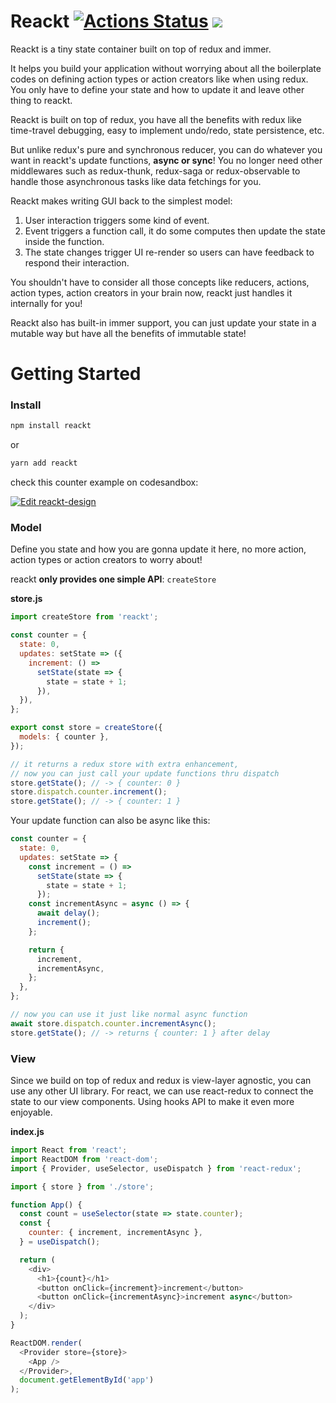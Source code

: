 # Reackt [![Actions Status](https://github.com/shadeofgod/reackt/workflows/test/badge.svg)](https://github.com/shadeofgod/reackt/actions) ![](https://img.shields.io/npm/l/reakt)

Reackt is a tiny state container built on top of redux and immer.

It helps you build your application without worrying about all the boilerplate codes on defining action types or action creators like when using redux. You only have to define your state and how to update it and leave other thing to reackt.

Reackt is built on top of redux, you have all the benefits with redux like time-travel debugging, easy to implement undo/redo, state persistence, etc.

But unlike redux's pure and synchronous reducer, you can do whatever you want in reackt's update functions, **async or sync**! You no longer need other middlewares such as redux-thunk, redux-saga or redux-observable to handle those asynchronous tasks like data fetchings for you.

Reackt makes writing GUI back to the simplest model:

1. User interaction triggers some kind of event.
2. Event triggers a function call, it do some computes then update the state inside the function.
3. The state changes trigger UI re-render so users can have feedback to respond their interaction.

You shouldn't have to consider all those concepts like reducers, actions, action types, action creators in your brain now, reackt just handles it internally for you!

Reackt also has built-in immer support, you can just update your state in a mutable way but have all the benefits of immutable state!

# Getting Started

### Install

```sh
npm install reackt
```

or

```sh
yarn add reackt
```

check this counter example on codesandbox:

[![Edit reackt-design](https://codesandbox.io/static/img/play-codesandbox.svg)](https://codesandbox.io/s/github/shadeofgod/reackt/tree/master/examples/counter?expanddevtools=1&fontsize=14&hidenavigation=1&theme=dark)

### Model

Define you state and how you are gonna update it here, no more action, action types or action creators to worry about!

reackt **only provides one simple API**: `createStore`

**store.js**

```js
import createStore from 'reackt';

const counter = {
  state: 0,
  updates: setState => ({
    increment: () =>
      setState(state => {
        state = state + 1;
      }),
  }),
};

export const store = createStore({
  models: { counter },
});

// it returns a redux store with extra enhancement,
// now you can just call your update functions thru dispatch
store.getState(); // -> { counter: 0 }
store.dispatch.counter.increment();
store.getState(); // -> { counter: 1 }
```

Your update function can also be async like this:

```js
const counter = {
  state: 0,
  updates: setState => {
    const increment = () =>
      setState(state => {
        state = state + 1;
      });
    const incrementAsync = async () => {
      await delay();
      increment();
    };

    return {
      increment,
      incrementAsync,
    };
  },
};

// now you can use it just like normal async function
await store.dispatch.counter.incrementAsync();
store.getState(); // -> returns { counter: 1 } after delay
```

### View

Since we build on top of redux and redux is view-layer agnostic, you can use any other UI library. For react, we can use react-redux to connect the state to our view components. Using hooks API to make it even more enjoyable.

**index.js**

```js
import React from 'react';
import ReactDOM from 'react-dom';
import { Provider, useSelector, useDispatch } from 'react-redux';

import { store } from './store';

function App() {
  const count = useSelector(state => state.counter);
  const {
    counter: { increment, incrementAsync },
  } = useDispatch();

  return (
    <div>
      <h1>{count}</h1>
      <button onClick={increment}>increment</button>
      <button onClick={incrementAsync}>increment async</button>
    </div>
  );
}

ReactDOM.render(
  <Provider store={store}>
    <App />
  </Provider>,
  document.getElementById('app')
);
```
